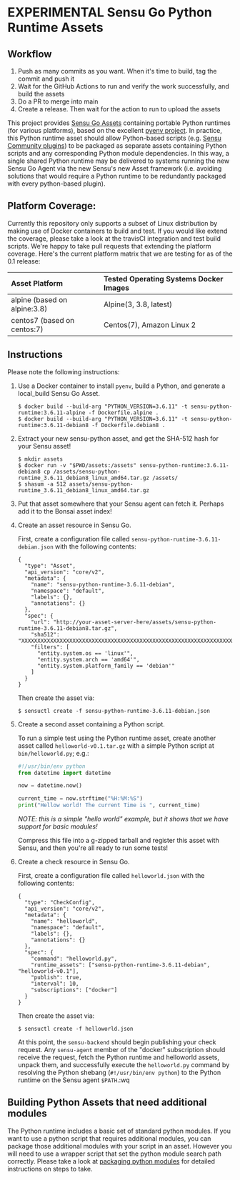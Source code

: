 # EXPERIMENTAL Sensu Go Python Runtime Assets

## Workflow

  1. Push as many commits as you want. When it's time to build, tag the commit and push it
  2. Wait for the GitHub Actions to run and verify the work successfully, and build the assets
  3. Do a PR to merge into main
  4. Create a release. Then wait for the action to run to upload the assets

This project provides [Sensu Go Assets][sensu-assets] containing portable Python
runtimes (for various platforms), based on the excellent [pyenv project][pyenv]. In practice, this Python runtime asset should allow
Python-based scripts (e.g. [Sensu Community plugins][sensu-plugins]) to be
packaged as separate assets containing Python scripts and any corresponding Python module
dependencies. In this way, a single shared Python runtime may be delivered to
systems running the new Sensu Go Agent via the new Sensu's new Asset framework
(i.e. avoiding solutions that would require a Python runtime to be redundantly
packaged with every python-based plugin).


[sensu-assets]: https://docs.sensu.io/sensu-go/latest/reference/assets/
[pyenv]: https://github.com/pyenv/pyenv
[sensu-plugins]: https://github.com/sensu-plugins/

## Platform Coverage:
 Currently this repository only supports a subset of Linux distribution by making use of Docker containers to build and test.
 If you would like extend the coverage, please take a look at the travisCI integration and test build scripts. We're happy to take pull requests that extending the platform coverage. Here's the current platform matrix that we are testing for as of the 0.1 release:

| Asset Platform | Tested Operating Systems Docker Images |
|:---------------|:-------------------------|
|  alpine  (based on alpine:3.8)   | Alpine(3, 3.8, latest)                                      |
|  centos7  (based on centos:7)     | Centos(7), Amazon Linux 2     |

## Instructions

Please note the following instructions:

1. Use a Docker container to install `pyenv`, build a Python, and generate
   a local_build Sensu Go Asset.

   ```
   $ docker build --build-arg "PYTHON_VERSION=3.6.11" -t sensu-python-runtime:3.6.11-alpine -f Dockerfile.alpine .
   $ docker build --build-arg "PYTHON_VERSION=3.6.11" -t sensu-python-runtime:3.6.11-debian8 -f Dockerfile.debian8 .
   ```

2. Extract your new sensu-python asset, and get the SHA-512 hash for your
   Sensu asset!

   ```
   $ mkdir assets
   $ docker run -v "$PWD/assets:/assets" sensu-python-runtime:3.6.11-debian8 cp /assets/sensu-python-runtime_3.6.11_debian8_linux_amd64.tar.gz /assets/
   $ shasum -a 512 assets/sensu-python-runtime_3.6.11_debian8_linux_amd64.tar.gz
   ```

3. Put that asset somewhere that your Sensu agent can fetch it. Perhaps add it to the Bonsai asset index!



3. Create an asset resource in Sensu Go.

   First, create a configuration file called `sensu-python-runtime-3.6.11-debian.json` with
   the following contents:

   ```
   {
     "type": "Asset",
     "api_version": "core/v2",
     "metadata": {
       "name": "sensu-python-runtime-3.6.11-debian",
       "namespace": "default",
       "labels": {},
       "annotations": {}
     },
     "spec": {
       "url": "http://your-asset-server-here/assets/sensu-python-runtime-3.6.11-debian8.tar.gz",
       "sha512": "XXXXXXXXXXXXXXXXXXXXXXXXXXXXXXXXXXXXXXXXXXXXXXXXXXXXXXXXXXXXXXXXXXXXXXXXXXXXXXXXXXXXXXXXXXXXXXXXXXXX",
       "filters": [
         "entity.system.os == 'linux'",
         "entity.system.arch == 'amd64'",
         "entity.system.platform_family == 'debian'"
       ]
     }
   }
   ```

   Then create the asset via:

   ```
   $ sensuctl create -f sensu-python-runtime-3.6.11-debian.json
   ```

4. Create a second asset containing a Python script.

   To run a simple test using the Python runtime asset, create another asset
   called `helloworld-v0.1.tar.gz` with a simple Python script at
   `bin/helloworld.py`; e.g.:

   ```python
   #!/usr/bin/env python
   from datetime import datetime

   now = datetime.now()

   current_time = now.strftime("%H:%M:%S")
   print("Hellow world! The current Time is ", current_time)

   ```

   _NOTE: this is a simple "hello world" example, but it shows that we have
   support for basic modules!_

   Compress this file into a g-zipped tarball and register this asset with
   Sensu, and then you're all ready to run some tests!

5. Create a check resource in Sensu Go.

   First, create a configuration file called `helloworld.json` with
   the following contents:

   ```
   {
     "type": "CheckConfig",
     "api_version": "core/v2",
     "metadata": {
       "name": "helloworld",
       "namespace": "default",
       "labels": {},
       "annotations": {}
     },
     "spec": {
       "command": "helloworld.py",
       "runtime_assets": ["sensu-python-runtime-3.6.11-debian", "helloworld-v0.1"],
       "publish": true,
       "interval": 10,
       "subscriptions": ["docker"]
     }
   }
   ```

   Then create the asset via:

   ```
   $ sensuctl create -f helloworld.json
   ```

   At this point, the `sensu-backend` should begin publishing your check
   request. Any `sensu-agent` member of the "docker" subscription should
   receive the request, fetch the Python runtime and helloworld assets,
   unpack them, and successfully execute the `helloworld.py` command by
   resolving the Python shebang (`#!/usr/bin/env python`) to the Python runtime
   on the Sensu agent `$PATH`.:wq

## Building Python Assets that need additional modules
The Python runtime includes a basic set of standard python modules. If you want to use a python script that requires additional modules, you can package those additional modules with your script in an asset. However you will need to use a wrapper script that set the python module search path correctly.  Please take a look at [packaging python modules](docs/building_assets.md) for detailed instructions on steps to take.
